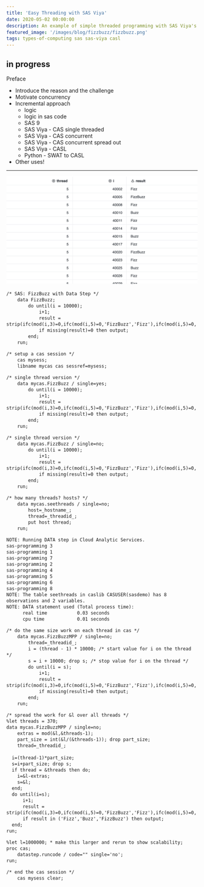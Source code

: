 ```yaml
---
title: 'Easy Threading with SAS Viya'
date: 2020-05-02 00:00:00
description: An example of simple threaded programming with SAS Viya's CASL language
featured_image: '/images/blog/fizzbuzz/fizzbuzz.png'
tags: types-of-computing sas sas-viya casl
---
```


## in progress

Preface
- Introduce the reason and the challenge
- Motivate concurrency
- Incremental approach
    - logic
    - logic in sas code
    - SAS 9
    - SAS Viya - CAS single threaded
    - SAS Viya - CAS concurrent
    - SAS Viya - CAS concurrent spread out
    - SAS Viya - CASL
    - Python - SWAT to CASL
- Other uses!

---

![](/images/blog/fizzbuzz/fizzbuzz.png)


```sas {.line-numbers}
/* SAS: FizzBuzz with Data Step */
	data FizzBuzz;
		do until(i = 10000);
			i+1;
			result = strip(ifc(mod(i,3)=0,ifc(mod(i,5)=0,'FizzBuzz','Fizz'),ifc(mod(i,5)=0,'Buzz','')));
			if missing(result)=0 then output;
		end;
	run;
```



```sas
/* setup a cas session */
	cas mysess;
	libname mycas cas sessref=mysess;
```



```sas
/* single thread version */
	data mycas.FizzBuzz / single=yes;
		do until(i = 10000);
			i+1;
			result = strip(ifc(mod(i,3)=0,ifc(mod(i,5)=0,'FizzBuzz','Fizz'),ifc(mod(i,5)=0,'Buzz','')));
			if missing(result)=0 then output;
		end;
	run;
```



```sas
/* single thread version */
	data mycas.FizzBuzz / single=no;
		do until(i = 10000);
			i+1;
			result = strip(ifc(mod(i,3)=0,ifc(mod(i,5)=0,'FizzBuzz','Fizz'),ifc(mod(i,5)=0,'Buzz','')));
			if missing(result)=0 then output;
		end;
	run;
```



```sas
/* how many threads? hosts? */
	data mycas.seethreads / single=no;
		host=_hostname_;
		thread=_threadid_;
		put host thread;
	run;
```



```sas
NOTE: Running DATA step in Cloud Analytic Services.
sas-programming 3
sas-programming 1
sas-programming 7
sas-programming 2
sas-programming 4
sas-programming 5
sas-programming 6
sas-programming 8
NOTE: The table seethreads in caslib CASUSER(sasdemo) has 8 observations and 2 variables.
NOTE: DATA statement used (Total process time):
      real time           0.03 seconds
      cpu time            0.01 seconds
```



```sas
/* do the same size work on each thread in cas */
	data mycas.FizzBuzzMPP / single=no;
		thread=_threadid_;
		i = (thread - 1) * 10000; /* start value for i on the thread */
		s = i + 10000; drop s; /* stop value for i on the thread */
		do until(i = s);
			i+1;
			result = strip(ifc(mod(i,3)=0,ifc(mod(i,5)=0,'FizzBuzz','Fizz'),ifc(mod(i,5)=0,'Buzz','')));
			if missing(result)=0 then output;
		end;
	run;
```



```sas
/* spread the work for &l over all threads */
%let threads = 370;
data mycas.FizzBuzzMPP / single=no;
	extras = mod(&l,&threads-1);
	part_size = int(&l/(&threads-1)); drop part_size;
	thread=_threadid_;

  i=(thread-1)*part_size;
  s=i+part_size; drop s;
  if thread = &threads then do;
    i=&l-extras;
    s=&l;
  end;
  do until(i=s);
      i+1;
      result = strip(ifc(mod(i,3)=0,ifc(mod(i,5)=0,'FizzBuzz','Fizz'),ifc(mod(i,5)=0,'Buzz',put(i,8.))));
      if result in ('Fizz','Buzz','FizzBuzz') then output;
  end;
run;
```


```sas
%let l=1000000; * make this larger and rerun to show scalability;
proc cas;
	datastep.runcode / code="" single='no';
run;
```


```sas
/* end the cas session */
	cas mysess clear;
```
